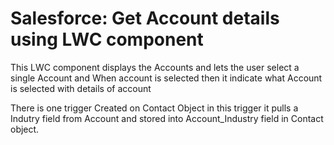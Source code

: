 # Salesforce: Get Account details using LWC component
This LWC component displays the Accounts and lets the user select a single Account
and When account is selected then it indicate what Account is selected with details of account

There is one trigger Created on Contact Object in this trigger it pulls a Indutry field from Account and stored into Account_Industry field in Contact object.

